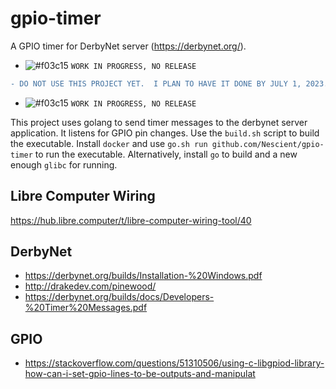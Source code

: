 # gpio-timer
A GPIO timer for DerbyNet server (https://derbynet.org/).

- ![#f03c15](https://placehold.co/15x15/f03c15/f03c15.png) `WORK IN PROGRESS, NO RELEASE`
```diff
- DO NOT USE THIS PROJECT YET.  I PLAN TO HAVE IT DONE BY JULY 1, 2023. PLEASE CHECK BACK THEN.
```
- ![#f03c15](https://placehold.co/15x15/f03c15/f03c15.png) `WORK IN PROGRESS, NO RELEASE`

This project uses golang to send timer messages to the derbynet server application.  It listens for GPIO pin changes.  Use the `build.sh` script to build the executable.  Install `docker` and use `go.sh run github.com/Nescient/gpio-timer` to run the executable.  Alternatively, install `go` to build and a new enough `glibc` for running.

## Libre Computer Wiring
https://hub.libre.computer/t/libre-computer-wiring-tool/40


## DerbyNet
- https://derbynet.org/builds/Installation-%20Windows.pdf
- http://drakedev.com/pinewood/
- https://derbynet.org/builds/docs/Developers-%20Timer%20Messages.pdf

## GPIO
- https://stackoverflow.com/questions/51310506/using-c-libgpiod-library-how-can-i-set-gpio-lines-to-be-outputs-and-manipulat
